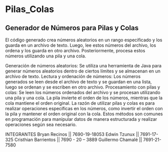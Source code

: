 # Pilas_Colas
## Generador de Números para Pilas y Colas

El código generado crea números aleatorios en un rango especificado y los guarda en un archivo de texto. Luego, lee estos números del archivo, los ordena y los guarda en otro archivo. Posteriormente, procesa estos números utilizando una pila y una cola.

Generación de números aleatorios:
Se utiliza una herramienta de Java para generar números aleatorios dentro de ciertos límites y se almacenan en un archivo de texto.
Lectura y ordenación de números:
Los números generados se leen desde el archivo de texto y se guardan en una lista, luego se ordenan y se escriben en otro archivo.
Procesamiento con pilas y colas:
Se leen los números ordenados del archivo y se procesan utilizando una pila y una cola.
La pila invierte el orden de los números, mientras que la cola mantiene el orden original.
La razón de utilizar pilas y colas es para realizar operaciones específicas en los números, como invertir el orden con la pila y mantener el orden original con la cola. Estos métodos son comunes en programación para manipular datos de manera estructurada y realizar operaciones según sea necesario.

INTEGRANTES 
Bryan Recinos || 7690-19-18053
Edwin Tzunux || 7691-17-325
Cristhian Barrientos || 7690 - 20 – 3889
Guillermo Chamalé || 7691-21-7580
